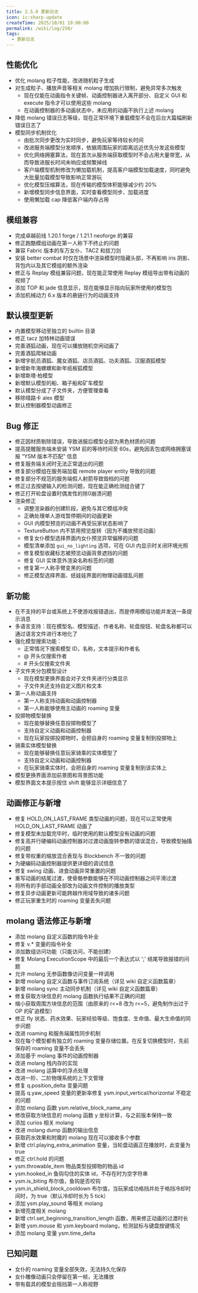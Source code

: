 ```yaml
---
title: 2.5.0 更新日志
icon: ic:sharp-update
createTime: 2025/10/01 19:00:00
permalink: /wiki/log/250/
tags:
  - 更新日志
---
```


## 性能优化

- 优化 molang 粒子性能，改进随机粒子生成
- 对生成粒子、播放声音等相关 molang 增加执行限制，避免异常多次触发
  - 现在仅能在动画指令关键帧、动画控制器进入离开部分、自定义 GUI 和 execute 指令才可以使用这些 molang
  - 在动画控制器的多动画状态中，未应用的动画不执行上述 molang
- 降低 molang 错误日志等级，现在正常环境下重载模型不会在后台大篇幅刷新错误日志了
- 模型同步机制优化
  - 由批次同步更改为实时同步，避免玩家等待较长时间
  - 改进服务端模型分发顺序，依据周围玩家的距离远近优先分发这些模型
  - 优化网络拥塞算法，现在首次从服务端获取模型时不会占用大量带宽，从而导致进服长时间未响应或频繁掉线
  - 客户端模型机制修改为懒加载机制，提高客户端模型加载速度，同时避免大批量加载模型导致影响正常游玩
  - 优化模型压缩算法，现在传输的模型体积能够减少约 20%
  - 新增模型同步信息界面，实时查看模型同步、加载进度
  - 使用懒加载 cap 降低客户端内存占用

## 模组兼容

- 完成卓越前线 1.20.1 forge / 1.21.1 neoforge 的兼容
- 修正跑酷模组动画在第一人称下不终止的问题
- 兼容 Fabric 版本的车万女仆、TACZ 和拔刀剑
- 安装 better combat 时仅在场景中渲染模型时隐藏头部，不再影响 iris 阴影、背包内以及其它模组的额外渲染
- 修正与 Replay 模组兼容问题，现在能正常使用 Replay 模组导出带有动画的视频了
- 添加 TOP 和 jade 信息显示，现在能够显示指向玩家所使用的模型包
- 添加机械动力 6.x 版本的悬链行为的动画支持

## 默认模型更新

- 内置模型移动至独立的 builtin 目录
- 修正 tacz 加特林动画错误
- 完善酒狐动画，现在可以播放随机空闲动画了
- 完善酒狐爬梯动画
- 新增宇航员酒狐、魔女酒狐、店员酒狐、功夫酒狐、汉服酒狐模型
- 新增新年海螺螺和新年纸板狐模型
- 新增斯塔·柏模型
- 新增默认模型的船、箱子船和矿车模型
- 默认模型分成了子文件夹，方便管理查看
- 移除晴路卡 alex 模型
- 默认控制器模型动画修正

## Bug 修正

- 修正因材质剔除错误，导致进服后模型全部为黑色材质的问题
- 提高提醒服务端未安装 YSM 前的等待时间至 60s，避免因丢包或网络拥塞误报 “YSM 版本不匹配” 信息
- 修复服务端关闭时无法正常退出的问题
- 修复部分模组在服务端加载 remote player entity 导致的问题
- 修复部分不规范的服务端假人射箭导致毁档的问题
- 修正过去按键输入的检测问题，现在能正确检测组合键了
- 修正打开轮盘设置时偶发性的除0崩溃问题
- 渲染修正
  - 调整渲染器的创建阶段，避免与其它模组冲突
  - 正确处理单人游戏暂停期间的动画更新
  - GUI 内模型预览的动画不再受玩家状态影响了
  - TextureButton 内不禁用预览旋转（因为不播放预览动画）
  - 修复女仆模型选择界面内女仆预览异常偏移的问题
  - 模型清单添加 `gui_no_lighting` 选项，可在 GUI 内显示时关闭环境光照
  - 修复模型收藏标志被预览动画背景遮挡的问题
  - 修复 GUI 实体意外渲染名称标签的问题
  - 修复第一人称手臂变黑的问题
  - 修正模型选择界面、纸娃娃界面的物理动画错乱问题

## 新功能

- 在不支持的平台或系统上不使游戏报错退出，而是停用模组功能并发送一条提示消息
- 多语言支持：现在模型名、模型描述、作者名称、轮盘按钮、轮盘名称都可以通过语言文件进行本地化了
- 强化模型搜索功能：
  - 正常情况下搜索模型 ID，名称，文本提示和作者名
  - @ 开头仅搜索作者
  - \# 开头仅搜索文件夹
- 子文件夹分包模型设计
  - 现在模型更换界面会对子文件夹进行分类显示
  - 子文件夹还支持自定义图片和文本
- 第一人称动画支持
  - 第一人称支持动画和动画控制器
  - 第一人称能够使用主动画的 roaming 变量
- 投掷物模型替换
  - 现在能够替换任意投掷物模型了
  - 支持自定义动画和动画控制器
  - 现在玩家投掷投掷物时，会把自身的 roaming 变量复制到投掷物上
- 骑乘实体模型替换
  - 现在能够替换任意玩家骑乘的实体模型了
  - 支持自定义动画和动画控制器
  - 在玩家骑乘实体时，会把自身的 roaming 变量复制到该实体上
- 模型更换界面添加前景图和背景图功能
- 模型界面文本提示按住 shift 能够显示详细信息了

## 动画修正与新增

  - 修复 HOLD_ON_LAST_FRAME 类型动画的问题，现在可以正常使用 HOLD_ON_LAST_FRAME 动画了
  - 修复模型未加载完毕时，临时使用的默认模型没有动画的问题
  - 修复高并行硬编码动画控制器对过渡动画旋转参数的错误混合，导致模型抽搐的问题
  - 修复带权重的缩放混合表现与 Blockbench 不一致的问题
  - 为硬编码动画控制器提供更详细的调试信息
  - 修复 swing 动画、进食动画异常重置的问题
  - 重写动画的结尾过渡，使骨骼参数能够在不同动画控制器之间平滑过渡
  - 将所有的手部动画全部改为动画文件控制的播放类型  
  - 修复异步动画更新可能跨越作用域导致的诸多问题
  - 修正玩家重生时的 roaming 变量丢失问题

## molang 语法修正与新增
  - 添加 molang 自定义函数的指令补全
  - 修复 v.* 变量的指令补全
  - 添加数组访问功能（只能访问，不能创建）
  - 修复 Molang ExecutionScope 中的最后一个表达式以 ';' 结尾导致报错的问题
  - 允许 molang 无参函数像访问变量一样调用
  - 新增 molang 自定义函数与事件订阅系统（详见 wiki 自定义函数篇章）
  - 新增 molang sync 主动同步机制（详见 wiki 自定义函数篇章）
  - 修复获取方块信息的 molang 函数执行结果不正确的问题
  - 缩小获取周围方块信息的范围（由原来的 r<=8 改为 r<=5，避免制作出过于 OP 的矿追模型）
  - 修正 fly 状态、药水效果、玩家经验等级、饱食度、生命值、最大生命值的同步问题
  - 改进 roaming 和服务端属性同步机制
  - 现在每个模型都有独立的 roaming 变量存储位置。在反复切换模型时，先前保存的 roaming 变量不会丢失
  - 添加基于 molang 事件的动画控制器
  - 改进 molang 栈内存的实现
  - 改进 molang 运算中的浮点处理
  - 改进一阶、二阶物理系统的上下文管理
  - 修复 q.position_delta 变量问题
  - 提高 q.yaw_speed 变量的更新率修复 ysm.input_vertical/horizontal 不稳定的问题
  - 添加 molang 函数 ysm.relative_block_name_any
  - 修改获取方块信息的 molang 函数 y 坐标计算，与之前版本保持一致
  - 添加 curios 相关 molang
  - 改进 molang dump 函数的输出信息
  - 获取药水效果和附魔的 molang 现在可以接收多个参数
  - 新增 ctrl.playing_extra_animation 变量，当轮盘动画正在播放时，此变量为 true
  - 修正 ctrl.hold 的问题
  - ysm.throwable_item 物品类型投掷物的物品 id 
  - ysm.hooked_in 鱼钩勾住的实体 id，不存在时为空字符串 
  - ysm.is_biting 布尔值，鱼钩是否咬钩 
  - ysm.in_shield_block_cooldown 布尔值，当玩家成功格挡并处于格挡冷却时间时，为 true（默认冷却时长为 5 tick）
  - 添加 ysm.play_sound 等相关 molang 
  - 新增亮度相关 molang
  - 新增 ctrl.set_beginning_transition_length 函数，用来修正动画的过渡时长
  - 新增 ysm.mouse 和 ysm.keyboard molang，检测鼠标与键盘按键情况
  - 添加 molang 变量 ysm.time_delta

## 已知问题

- 女仆的 roaming 变量全部失效，无法持久化保存
- 女仆雕像动画只会停留在第一帧，无法播放
- 带有载具的模型会阻挡第一人称视野